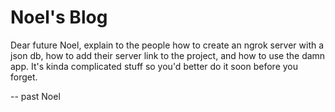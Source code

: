 # Noel's Blog

Dear future Noel, explain to the people how to create an ngrok server with a json db, how to add their server link to the project, and how to use the damn app. It's kinda complicated stuff so you'd better do it soon before you forget.

-- past Noel